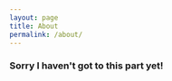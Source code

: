 ```yaml
---
layout: page
title: About
permalink: /about/
---
```


<!-- Some information about you!

### More Information

A place to include any other types of information that you'd like to include about yourself.

### Contact me

[email@domain.com](mailto:email@domain.com) -->

### Sorry I haven't got to this part yet!
